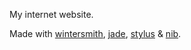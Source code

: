 
My internet website.

Made with [wintersmith][1], [jade][2], [stylus][3] & [nib][4].

[1]:http://jnordberg.github.io/wintersmith/
[2]:http://jade-lang.com/
[3]:http://learnboost.github.io/stylus/
[4]:http://visionmedia.github.io/nib/

